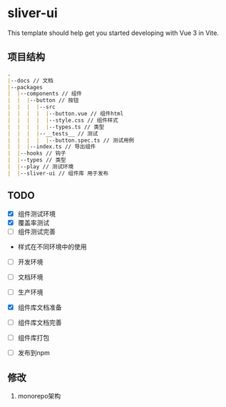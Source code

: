 # sliver-ui

This template should help get you started developing with Vue 3 in Vite.

## 项目结构

```markdown
.
|--docs // 文档
|--packages
|  |--components // 组件
|  |  |--button // 按钮
|  |  |  |--src 
|  |  |  |  |--button.vue // 组件html
|  |  |  |  |--style.css // 组件样式
|  |  |  |  |--types.ts // 类型
|  |  |  |--__tests__ // 测试
|  |  |  |  |--button.spec.ts // 测试用例
|  |  |--index.ts // 导出组件
|  |--hooks // 钩子
|  |--types // 类型
|  |--play // 测试环境
|  |--sliver-ui // 组件库 用于发布
```

## TODO

- [x] 组件测试环境
- [x] 覆盖率测试
- [ ] 组件测试完善

- 样式在不同环境中的使用
- [ ] 开发环境
- [ ] 文档环境
- [ ] 生产环境

- [x] 组件库文档准备
- [ ] 组件库文档完善

- [ ] 组件库打包
- [ ] 发布到npm


## 修改
1. monorepo架构
